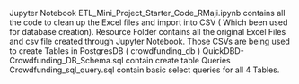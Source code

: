 Jupyter Notebook ETL_Mini_Project_Starter_Code_RMaji.ipynb contains all the code to clean up the Excel files and import into CSV ( Which been used for database creation). 
Resource Folder contains all the original Excel Files and csv file created through Jupyter Notebook. Those CSVs are being used to create Tables in PostgresDB ( crowdfunding_db ) 
QuickDBD-Crowdfunding_DB_Schema.sql contain create table Queries
Crowdfunding_sql_query.sql contain basic select queries for all 4 Tables.
